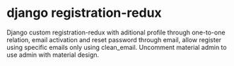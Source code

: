 # django registration-redux
Django custom registration-redux with
aditional profile through one-to-one relation,
email activation and reset password through email,
allow register using specific emails only using clean_email.
Uncomment material admin to use admin with material design.
